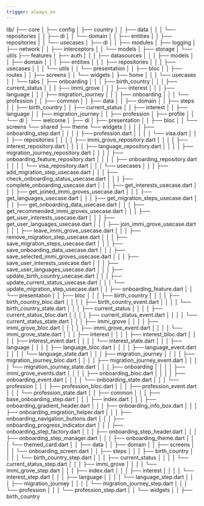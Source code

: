 ```yaml
---
trigger: always_on
---
```


lib/
├── core
│   ├── config
│   ├── country
│   │   ├── data
│   │   │   └── repositories
│   │   ├── di
│   │   └── domain
│   │       ├── entities
│   │       ├── repositories
│   │       └── usecases
│   ├── di
│   │   ├── modules
│   ├── logging
│   ├── network
│   │   ├── interceptors
│   │   └── models
│   ├── storage
│   └── utils
├── features
│   ├── auth
│   │   │   ├── datasources
│   │   │   ├── models
│   │   ├── domain
│   │   │   ├── entities
│   │   │   ├── repositories
│   │   │   ├── usecases
│   │   │   └── utils
│   │   └── presentation
│   │       ├── bloc
│   │       ├── routes
│   │       ├── screens
│   │       └── widgets
│   ├── home
│   │   │   └── usecases
│   │           └── tabs
│   ├── onboarding
│   │       │   ├── birth_country
│   │       │   ├── current_status
│   │       │   ├── immi_grove
│   │       │   ├── interest
│   │       │   ├── language
│   │       │   ├── migration_journey
│   │       │   ├── onboarding
│   │       │   └── profession
│   │       ├── common
│   │       ├── data
│   │       ├── domain
│   │       ├── steps
│   │           ├── birth_country
│   │           ├── current_status
│   │           ├── interest
│   │           ├── language
│   │           ├── migration_journey
│   │           ├── profession
│   ├── profile
│   │   └── di
│   └── welcome
│       ├── di
│       ├── presentation
│       │   ├── bloc
│       │   └── screens
└── shared
    ├── theme
    └── widgets
│   │   │   │   ├── onboarding_step.dart
│   │   │   │   ├── profession.dart
│   │   │   │   └── visa.dart
│   │   │   ├── repositories
│   │   │   │   ├── immi_grove_repository.dart
│   │   │   │   ├── interest_repository.dart
│   │   │   │   ├── language_repository.dart
│   │   │   │   ├── migration_journey_repository.dart
│   │   │   │   ├── onboarding_feature_repository.dart
│   │   │   │   ├── onboarding_repository.dart
│   │   │   │   └── visa_repository.dart
│   │   │   └── usecases
│   │   │       ├── add_migration_step_usecase.dart
│   │   │       ├── check_onboarding_status_usecase.dart
│   │   │       ├── complete_onboarding_usecase.dart
│   │   │       ├── get_interests_usecase.dart
│   │   │       ├── get_joined_immi_groves_usecase.dart
│   │   │       ├── get_languages_usecase.dart
│   │   │       ├── get_migration_steps_usecase.dart
│   │   │       ├── get_onboarding_data_usecase.dart
│   │   │       ├── get_recommended_immi_groves_usecase.dart
│   │   │       ├── get_user_interests_usecase.dart
│   │   │       ├── get_user_languages_usecase.dart
│   │   │       ├── join_immi_grove_usecase.dart
│   │   │       ├── leave_immi_grove_usecase.dart
│   │   │       ├── remove_migration_step_usecase.dart
│   │   │       ├── save_migration_steps_usecase.dart
│   │   │       ├── save_onboarding_data_usecase.dart
│   │   │       ├── save_selected_immi_groves_usecase.dart
│   │   │       ├── save_user_interests_usecase.dart
│   │   │       ├── save_user_languages_usecase.dart
│   │   │       ├── update_birth_country_usecase.dart
│   │   │       ├── update_current_status_usecase.dart
│   │   │       └── update_migration_step_usecase.dart
│   │   ├── onboarding_feature.dart
│   │   └── presentation
│   │       ├── bloc
│   │       │   ├── birth_country
│   │       │   │   ├── birth_country_bloc.dart
│   │       │   │   ├── birth_country_event.dart
│   │       │   │   └── birth_country_state.dart
│   │       │   ├── current_status
│   │       │   │   ├── current_status_bloc.dart
│   │       │   │   ├── current_status_event.dart
│   │       │   │   └── current_status_state.dart
│   │       │   ├── immi_grove
│   │       │   │   ├── immi_grove_bloc.dart
│   │       │   │   ├── immi_grove_event.dart
│   │       │   │   └── immi_grove_state.dart
│   │       │   ├── interest
│   │       │   │   ├── interest_bloc.dart
│   │       │   │   ├── interest_event.dart
│   │       │   │   └── interest_state.dart
│   │       │   ├── language
│   │       │   │   ├── language_bloc.dart
│   │       │   │   ├── language_event.dart
│   │       │   │   └── language_state.dart
│   │       │   ├── migration_journey
│   │       │   │   ├── migration_journey_bloc.dart
│   │       │   │   ├── migration_journey_event.dart
│   │       │   │   └── migration_journey_state.dart
│   │       │   ├── onboarding
│   │       │   │   ├── immi_grove_events.dart
│   │       │   │   ├── onboarding_bloc.dart
│   │       │   │   ├── onboarding_event.dart
│   │       │   │   └── onboarding_state.dart
│   │       │   └── profession
│   │       │       ├── profession_bloc.dart
│   │       │       ├── profession_event.dart
│   │       │       └── profession_state.dart
│   │       ├── common
│   │       │   ├── base_onboarding_step.dart
│   │       │   ├── index.dart
│   │       │   ├── onboarding_gradient_header.dart
│   │       │   ├── onboarding_info_box.dart
│   │       │   ├── onboarding_migration_helper.dart
│   │       │   ├── onboarding_navigation_buttons.dart
│   │       │   ├── onboarding_progress_indicator.dart
│   │       │   ├── onboarding_step_factory.dart
│   │       │   ├── onboarding_step_header.dart
│   │       │   ├── onboarding_step_manager.dart
│   │       │   ├── onboarding_theme.dart
│   │       │   └── themed_card.dart
│   │       ├── data
│   │       ├── domain
│   │       ├── screens
│   │       │   └── onboarding_screen.dart
│   │       ├── steps
│   │       │   ├── birth_country
│   │       │   │   └── birth_country_step.dart
│   │       │   ├── current_status
│   │       │   │   └── current_status_step.dart
│   │       │   ├── immi_grove
│   │       │   │   └── immi_grove_step.dart
│   │       │   ├── index.dart
│   │       │   ├── interest
│   │       │   │   └── interest_step.dart
│   │       │   ├── language
│   │       │   │   └── language_step.dart
│   │       │   ├── migration_journey
│   │       │   │   └── migration_journey_step.dart
│   │       │   └── profession
│   │       │       └── profession_step.dart
│   │       └── widgets
│   │           ├── birth_country